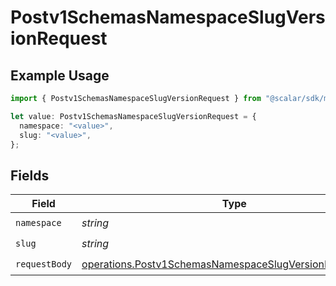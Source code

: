 # Postv1SchemasNamespaceSlugVersionRequest

## Example Usage

```typescript
import { Postv1SchemasNamespaceSlugVersionRequest } from "@scalar/sdk/models/operations";

let value: Postv1SchemasNamespaceSlugVersionRequest = {
  namespace: "<value>",
  slug: "<value>",
};
```

## Fields

| Field                                                                                                                              | Type                                                                                                                               | Required                                                                                                                           | Description                                                                                                                        |
| ---------------------------------------------------------------------------------------------------------------------------------- | ---------------------------------------------------------------------------------------------------------------------------------- | ---------------------------------------------------------------------------------------------------------------------------------- | ---------------------------------------------------------------------------------------------------------------------------------- |
| `namespace`                                                                                                                        | *string*                                                                                                                           | :heavy_check_mark:                                                                                                                 | N/A                                                                                                                                |
| `slug`                                                                                                                             | *string*                                                                                                                           | :heavy_check_mark:                                                                                                                 | N/A                                                                                                                                |
| `requestBody`                                                                                                                      | [operations.Postv1SchemasNamespaceSlugVersionRequestBody](../../models/operations/postv1schemasnamespaceslugversionrequestbody.md) | :heavy_check_mark:                                                                                                                 | N/A                                                                                                                                |